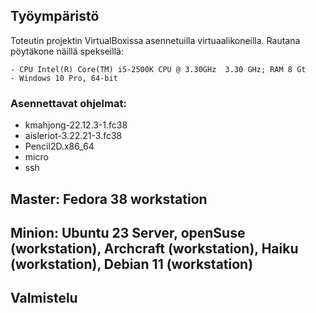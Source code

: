 ## Työympäristö  

Toteutin projektin VirtualBoxissa asennetuilla virtuaalikoneilla. Rautana pöytäkone näillä spekseillä:  
```
- CPU Intel(R) Core(TM) i5-2500K CPU @ 3.30GHz  3.30 GHz; RAM 8 Gt  
- Windows 10 Pro, 64-bit  
```  

### Asennettavat ohjelmat:  
- kmahjong-22.12.3-1.fc38  
- aisleriot-3.22.21-3.fc38  
- Pencil2D.x86_64  
- micro  
- ssh 

## Master: Fedora 38 workstation  
## Minion:  Ubuntu 23 Server, openSuse (workstation), Archcraft (workstation), Haiku (workstation), Debian 11 (workstation) 

## Valmistelu  

